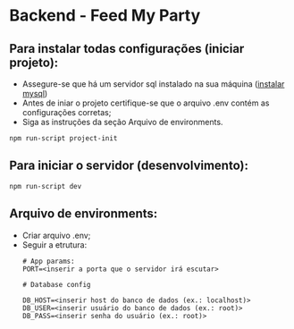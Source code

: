 # Backend - Feed My Party

## Para instalar todas configurações (iniciar projeto):
 - Assegure-se que há um servidor sql instalado na sua máquina ([instalar mysql](https://www.digitalocean.com/community/tutorials/como-instalar-o-mysql-no-ubuntu-18-04-pt))
 - Antes de iniar o projeto certifique-se que o arquivo .env contém as configurações corretas;
 - Siga as instruções da seção Arquivo de environments.

```
npm run-script project-init
```

## Para iniciar o servidor (desenvolvimento):
 
```
npm run-script dev
```

## Arquivo de environments:
 - Criar arquivo .env;
 - Seguir a etrutura:
    ```
    # App params:
    PORT=<inserir a porta que o servidor irá escutar>

    # Database config

    DB_HOST=<inserir host do banco de dados (ex.: localhost)>
    DB_USER=<inserir usuário do banco de dados (ex.: root)>
    DB_PASS=<inserir senha do usuário (ex.: root)>
    ```
